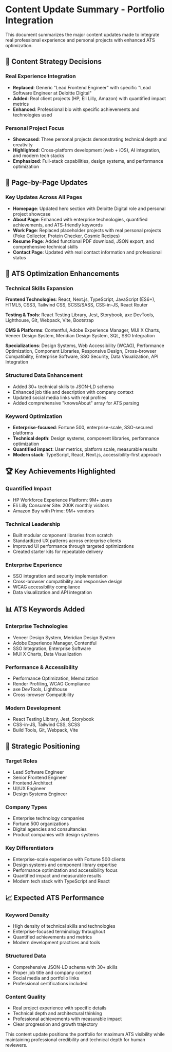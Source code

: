 # Content Update Summary - Portfolio Integration

This document summarizes the major content updates made to integrate real professional experience and personal projects with enhanced ATS optimization.

## 🎯 Content Strategy Decisions

### **Real Experience Integration**

- **Replaced**: Generic "Lead Frontend Engineer" with specific "Lead Software Engineer at Deloitte Digital"
- **Added**: Real client projects (HP, Eli Lilly, Amazon) with quantified impact metrics
- **Enhanced**: Professional bio with specific achievements and technologies used

### **Personal Project Focus**

- **Showcased**: Three personal projects demonstrating technical depth and creativity
- **Highlighted**: Cross-platform development (web + iOS), AI integration, and modern tech stacks
- **Emphasized**: Full-stack capabilities, design systems, and performance optimization

## 📝 Page-by-Page Updates

### **Key Updates Across All Pages**

- **Homepage**: Updated hero section with Deloitte Digital role and personal project showcase
- **About Page**: Enhanced with enterprise technologies, quantified achievements, and ATS-friendly keywords
- **Work Page**: Replaced placeholder projects with real personal projects (Poke Collector, Protein Checker, Cosmic Recipes)
- **Resume Page**: Added functional PDF download, JSON export, and comprehensive technical skills
- **Contact Page**: Updated with real contact information and professional status

## 🎯 ATS Optimization Enhancements

### **Technical Skills Expansion**

**Frontend Technologies**: React, Next.js, TypeScript, JavaScript (ES6+), HTML5, CSS3, Tailwind CSS, SCSS/SASS, CSS-in-JS, React Router

**Testing & Tools**: React Testing Library, Jest, Storybook, axe DevTools, Lighthouse, Git, Webpack, Vite, Bootstrap

**CMS & Platforms**: Contentful, Adobe Experience Manager, MUI X Charts, Veneer Design System, Meridian Design System, SQL, SSO Integration

**Specializations**: Design Systems, Web Accessibility (WCAG), Performance Optimization, Component Libraries, Responsive Design, Cross-browser Compatibility, Enterprise Software, SSO Security, Data Visualization, API Integration

### **Structured Data Enhancement**

- Added 30+ technical skills to JSON-LD schema
- Enhanced job title and description with company context
- Updated social media links with real profiles
- Added comprehensive "knowsAbout" array for ATS parsing

### **Keyword Optimization**

- **Enterprise-focused**: Fortune 500, enterprise-scale, SSO-secured platforms
- **Technical depth**: Design systems, component libraries, performance optimization
- **Quantified impact**: User metrics, platform scale, measurable results
- **Modern stack**: TypeScript, React, Next.js, accessibility-first approach

## 🏆 Key Achievements Highlighted

### **Quantified Impact**

- HP Workforce Experience Platform: 9M+ users
- Eli Lilly Consumer Site: 200K monthly visitors
- Amazon Buy with Prime: 9M+ vendors

### **Technical Leadership**

- Built modular component libraries from scratch
- Standardized UX patterns across enterprise clients
- Improved UI performance through targeted optimizations
- Created starter kits for repeatable delivery

### **Enterprise Experience**

- SSO integration and security implementation
- Cross-browser compatibility and responsive design
- WCAG accessibility compliance
- Data visualization and API integration

## 📊 ATS Keywords Added

### **Enterprise Technologies**

- Veneer Design System, Meridian Design System
- Adobe Experience Manager, Contentful
- SSO Integration, Enterprise Software
- MUI X Charts, Data Visualization

### **Performance & Accessibility**

- Performance Optimization, Memoization
- Render Profiling, WCAG Compliance
- axe DevTools, Lighthouse
- Cross-browser Compatibility

### **Modern Development**

- React Testing Library, Jest, Storybook
- CSS-in-JS, Tailwind CSS, SCSS
- Build Tools, Git, Webpack, Vite

## 🎯 Strategic Positioning

### **Target Roles**

- Lead Software Engineer
- Senior Frontend Engineer
- Frontend Architect
- UI/UX Engineer
- Design Systems Engineer

### **Company Types**

- Enterprise technology companies
- Fortune 500 organizations
- Digital agencies and consultancies
- Product companies with design systems

### **Key Differentiators**

- Enterprise-scale experience with Fortune 500 clients
- Design systems and component library expertise
- Performance optimization and accessibility focus
- Quantified impact and measurable results
- Modern tech stack with TypeScript and React

## 📈 Expected ATS Performance

### **Keyword Density**

- High density of technical skills and technologies
- Enterprise-focused terminology throughout
- Quantified achievements and metrics
- Modern development practices and tools

### **Structured Data**

- Comprehensive JSON-LD schema with 30+ skills
- Proper job title and company context
- Social media and portfolio links
- Professional certifications included

### **Content Quality**

- Real project experience with specific details
- Technical depth and architectural thinking
- Professional achievements with measurable impact
- Clear progression and growth trajectory

This content update positions the portfolio for maximum ATS visibility while maintaining professional credibility and technical depth for human reviewers.
